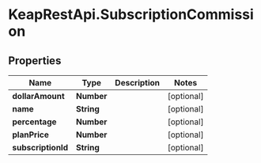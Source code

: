 # KeapRestApi.SubscriptionCommission

## Properties

Name | Type | Description | Notes
------------ | ------------- | ------------- | -------------
**dollarAmount** | **Number** |  | [optional] 
**name** | **String** |  | [optional] 
**percentage** | **Number** |  | [optional] 
**planPrice** | **Number** |  | [optional] 
**subscriptionId** | **String** |  | [optional] 



